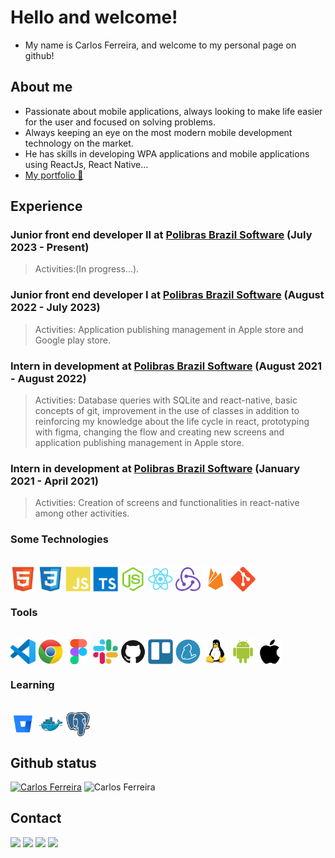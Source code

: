 # Hello and welcome!
* My name is Carlos Ferreira, and welcome to my personal page on github!

## About me
* Passionate about mobile applications, always looking to make life easier for the user and focused on solving problems.
* Always keeping an eye on the most modern mobile development technology on the market.
* He has skills in developing WPA applications and mobile applications using ReactJs, React Native...
* [My portfolio 🙂](https://portfolio-do-carlos.netlify.app/)

## Experience

### Junior front end developer II at [Polibras Brazil Software](https://polibrassoftware.com.br/) (July 2023 - Present)
> Activities:(In progress...).

### Junior front end developer I at [Polibras Brazil Software](https://polibrassoftware.com.br/) (August 2022 - July 2023)
> Activities: Application publishing management in Apple store and Google play store.

### Intern in development at [Polibras Brazil Software](https://polibrassoftware.com.br/) (August 2021 - August 2022)
> Activities: Database queries with SQLite and react-native, basic concepts of git, improvement in the use of classes in addition to reinforcing my knowledge about the life cycle in react, prototyping with figma, changing the flow and creating new screens and application publishing management in Apple store.

### Intern in development at [Polibras Brazil Software](https://polibrassoftware.com.br/) (January 2021 - April 2021)
> Activities: Creation of screens and functionalities in react-native among other activities.

### Some Technologies
<div style="display: inline_block"><br>
  <img align="center" alt="CarlosSTS-HTML" height="40" width="40" src="https://raw.githubusercontent.com/devicons/devicon/master/icons/html5/html5-original.svg">
  <img align="center" alt="CarlosSTS-CSS" height="40" width="40" src="https://raw.githubusercontent.com/devicons/devicon/master/icons/css3/css3-original.svg">
  <img align="center" alt="CarlosSTS-Js" height="40" width="40" src="https://raw.githubusercontent.com/devicons/devicon/master/icons/javascript/javascript-plain.svg">
  <img align="center" alt="CarlosSTS-Ts" height="40" width="40" src="https://raw.githubusercontent.com/devicons/devicon/master/icons/typescript/typescript-plain.svg">
    <img align="center" alt="CarlosSTS-React" height="40" width="40" src="https://raw.githubusercontent.com/devicons/devicon/master/icons/nodejs/nodejs-original.svg">
  <img align="center" alt="CarlosSTS-React" height="40" width="40" src="https://raw.githubusercontent.com/devicons/devicon/master/icons/react/react-original.svg">
  <img align="center" alt="CarlosSTS-Redux" height="40" width="40" src="https://raw.githubusercontent.com/devicons/devicon/master/icons/redux/redux-original.svg">
  <img align="center" alt="CarlosSTS-Firebase" height="40" width="40" src="https://raw.githubusercontent.com/devicons/devicon/master/icons/firebase/firebase-plain.svg">
  <img align="center" alt="CarlosSTS-Git" height="40" width="40" src="https://raw.githubusercontent.com/devicons/devicon/master/icons/git/git-original.svg">
</div>

### Tools
<div style="display: inline_block"><br>
 <img align="center" alt="CarlosSTS-Vscode" height="40" width="40" src="https://raw.githubusercontent.com/devicons/devicon/master/icons/vscode/vscode-original.svg">
 <img align="center" alt="CarlosSTS-chrome" height="40" width="40" src="https://raw.githubusercontent.com/devicons/devicon/master/icons/chrome/chrome-original.svg">
 <img align="center" alt="CarlosSTS-figma" height="40" width="40" src="https://raw.githubusercontent.com/devicons/devicon/master/icons/figma/figma-original.svg">
 <img align="center" alt="CarlosSTS-slack" height="40" width="40" src="https://raw.githubusercontent.com/devicons/devicon/master/icons/slack/slack-original.svg">
 <img align="center" alt="CarlosSTS-github" height="40" width="40" src="https://raw.githubusercontent.com/devicons/devicon/master/icons/github/github-original.svg">
 <img align="center" alt="CarlosSTS-trello" height="40" width="40" src="https://raw.githubusercontent.com/devicons/devicon/master/icons/trello/trello-plain.svg"> 
 <img align="center" alt="CarlosSTS-Yarn" height="40" width="40" src="https://raw.githubusercontent.com/devicons/devicon/master/icons/yarn/yarn-original.svg">
 <img align="center" alt="CarlosSTS-Linux" height="40" width="40" src="https://raw.githubusercontent.com/devicons/devicon/master/icons/linux/linux-original.svg">
 <img align="center" alt="CarlosSTS-android" height="40" width="40" src="https://raw.githubusercontent.com/devicons/devicon/master/icons/android/android-original.svg">
 <img align="center" alt="CarlosSTS-apple" height="40" width="40" src="https://raw.githubusercontent.com/devicons/devicon/master/icons/apple/apple-original.svg">
</div>

### Learning
<div style="display: inline_block"><br>
  <img align="center" alt="CarlosSTS-bitbucket" height="40" width="40" src="https://raw.githubusercontent.com/devicons/devicon/master/icons/bitbucket/bitbucket-original.svg">
  <img align="center" alt="CarlosSTS-docker" height="40" width="40" src="https://raw.githubusercontent.com/devicons/devicon/master/icons/docker/docker-original.svg">
<img align="center" alt="CarlosSTS-postgresql" height="40" width="40" src="https://raw.githubusercontent.com/devicons/devicon/master/icons/postgresql/postgresql-original.svg">
</div>

## Github status
[![Carlos Ferreira](https://github-readme-stats.vercel.app/api?username=CarlosSTS&show_icons=true&theme=tokyonight&include_all_commits=true&count_private=true)](https://github.com/CarlosSTS)
![Carlos Ferreira](https://github-readme-stats.vercel.app/api/top-langs/?username=CarlosSTS&layout=compact&langs_count=8&theme=tokyonight)

## Contact

<div>
 <a href="mailto:carlossts826@gmail.com"><img src="https://img.shields.io/badge/-Gmail-%23333?style=for-the-badge&logo=gmail&logoColor=white" target="_blank"></a>
 <a href="https://github.com/CarlosSTS" target="_blank"><img src="https://img.shields.io/badge/GitHub-100000?style=for-the-badge&logo=github&logoColor=red" target="_blank"></a> 
 <a href="https://www.linkedin.com/in/carlos-ferreira-4b2ba219a" target="_blank"><img src="https://img.shields.io/badge/-LinkedIn-%230077B5?style=for-the-badge&logo=linkedin&logoColor=white" target="_blank"></a> 
 <a href="https://www.instagram.com/carlos_ferreira826" target="_blank"><img src="https://img.shields.io/badge/-Instagram-%23E4405F?style=for-the-badge&logo=instagram&logoColor=white" target="_blank"></a>
  </div>
